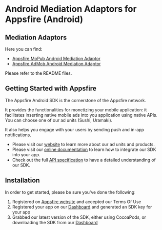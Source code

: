 Android Mediation Adaptors for Appsfire (Android)
=================================================

## Mediation Adaptors
Here you can find:

- [Appsfire MoPub Android Mediation Adaptor](/AppsfireAndroidSDK-mopub)
- [Appsfire AdMob Android Mediation Adaptor](/AppsfireAndroidSDK-admob)

Please refer to the README files.

## Getting Started with Appsfire
The Appsfire Android SDK is the cornerstone of the Appsfire network.

It provides the functionalities for monetizing your mobile application: it facilitates inserting native mobile ads into you application using native APIs. You can choose one of our ad units (Sushi, Uramaki).

It also helps you engage with your users by sending push and in-app notifications.

- Please visit our [website](http://appsfire.com) to learn more about our ad units and products.<br />
- Please visit our [online documentation](http://docs.appsfire.com/sdk/Android/integration-reference/Introduction) to learn how to integrate our SDK into your app.<br />
- Check out the full [API specification](http://docs.appsfire.com/sdk/Android/api-reference/) to have a detailed understanding of our SDK.

## Installation

In order to get started, please be sure you've done the following:

1. Registered on [Appsfire website](http://www.appsfire.com/) and accepted our Terms Of Use
2. Registered your app on our [Dashboard](http://dashboard.appsfire.com/) and generated an SDK key for your app
3. Grabbed our latest version of the SDK, either using CocoaPods, or downloading the SDK from our [Dashboard](http://dashboard.appsfire.com/app/doc)
